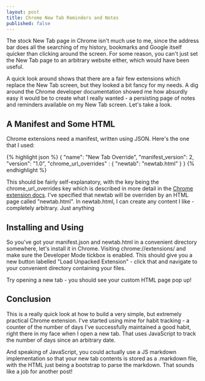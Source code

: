 ```yaml
---
layout: post
title: Chrome New Tab Reminders and Notes
published: false
---
```


The stock New Tab page in Chrome isn't much use to me, since the address bar does all the searching of my history, bookmarks and Google itself quicker than clicking around the screen. For some reason, you can't just set the New Tab page to an arbitrary website either, which would have been useful.

A quick look around shows that there are a fair few extensions which replace the New Tab screen, but they looked a bit fancy for my needs. A dig around the Chrome developer documentation showed me how absurdly easy it would be to create what I really wanted - a persisting page of notes and reminders available on my New Tab screen. Let's take a look.

A Manifest and Some HTML
---

Chrome extensions need a manifest, written using JSON. Here's the one that I used:

{% highlight json %}
{
  "name": "New Tab Override",
  "manifest_version": 2,
  "version": "1.0",
  "chrome_url_overrides" : {
    "newtab": "newtab.html"
  }
}
{% endhighlight %}

This should be fairly self-explanatory, with the key being the chrome_url_overrides key which is described in more detail in the [Chrome extension docs](https://developer.chrome.com/extensions/override). I've specified that newtab will be overriden by an HTML page called "newtab.html". In newtab.html, I can create any content I like - completely arbitrary. Just anything 

Installing and Using
---

So you've got your manifest.json and newtab.html in a convenient directory somewhere, let's install it in Chrome. Visiting chrome://extensions/ and make sure the Developer Mode tickbox is enabled. This should give you a new button labelled "Load Unpacked Extension" - click that and navigate to your convenient directory containing your files.

Try opening a new tab - you should see your custom HTML page pop up!

Conclusion
---

This is a really quick look at how to build a very simple, but extremely practical Chrome extension. I've started using mine for habit tracking - a counter of the number of days I've successfully maintained a good habit, right there in my face when I open a new tab. That uses JavaScript to track the number of days since an arbitrary date.

And speaking of JavaScript, you could actually use a JS markdown implementation so that your new tab contents is stored as a .markdown file, with the HTML just being a bootstrap to parse the markdown. That sounds like a job for another post!
